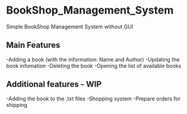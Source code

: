 # BookShop_Management_System
Simple BookShop Management System without GUI

## Main Features

-Adding a book (with the information: Name and Author)
-Updating the book infomation
-Deleting the book 
-Opening the list of available books

## Additional features - WIP

-Adding the book to the .txt files
-Shopping system
-Prepare orders for shipping